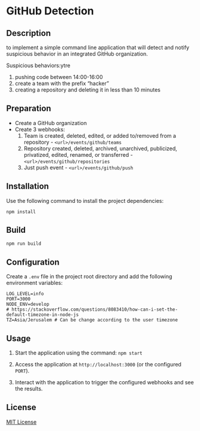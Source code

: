 # GitHub Detection

## Description

to implement a simple command line application that will detect and notify suspicious behavior in an integrated GitHub organization.

Suspicious behaviors:ytre
1. pushing code between 14:00-16:00
2. create a team with the prefix “hacker”
3. creating a repository and deleting it in less than 10 minutes

## Preparation

- Create a GitHub organization
- Create 3 webhooks:
  1. Team is created, deleted, edited, or added to/removed from a repository - `<url>/events/github/teams`
  2. Repository created, deleted, archived, unarchived, publicized, privatized, edited, renamed, or transferred - `<url>/events/github/repositories`
  3. Just push event -  `<url>/events/github/push`

## Installation

Use the following command to install the project dependencies:

`npm install`

## Build

`npm run build`


## Configuration

Create a `.env` file in the project root directory and add the following environment variables:

```
LOG_LEVEL=info
PORT=3000
NODE_ENV=develop
# https://stackoverflow.com/questions/8083410/how-can-i-set-the-default-timezone-in-node-js
TZ=Asia/Jerusalem # Can be change according to the user timezone  
```



## Usage

1. Start the application using the command: ``` npm start ```

2. Access the application at `http://localhost:3000` (or the configured `PORT`).

3. Interact with the application to trigger the configured webhooks and see the results.

## License

[MIT License](LICENSE)
